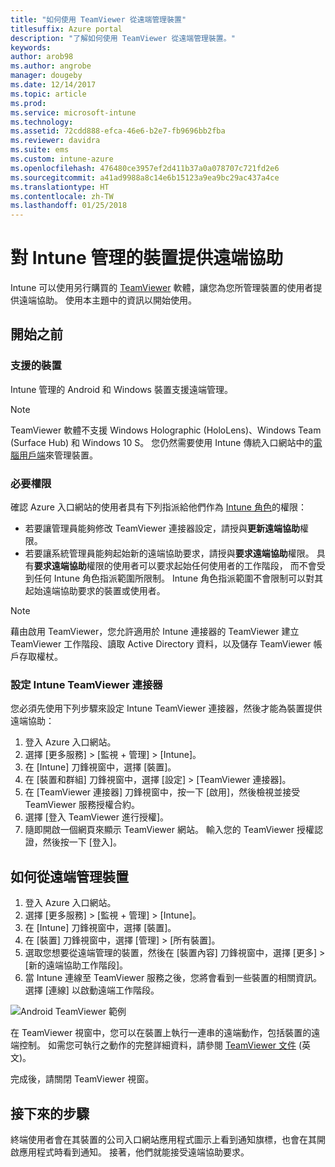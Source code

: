 ```yaml
---
title: "如何使用 TeamViewer 從遠端管理裝置"
titlesuffix: Azure portal
description: "了解如何使用 TeamViewer 從遠端管理裝置。"
keywords: 
author: arob98
ms.author: angrobe
manager: dougeby
ms.date: 12/14/2017
ms.topic: article
ms.prod: 
ms.service: microsoft-intune
ms.technology: 
ms.assetid: 72cdd888-efca-46e6-b2e7-fb9696bb2fba
ms.reviewer: davidra
ms.suite: ems
ms.custom: intune-azure
ms.openlocfilehash: 476480ce3957ef2d411b37a0a078707c721fd2e6
ms.sourcegitcommit: a41ad9988a8c14e6b15123a9ea9bc29ac437a4ce
ms.translationtype: HT
ms.contentlocale: zh-TW
ms.lasthandoff: 01/25/2018
---
```

# <a name="provide-remote-assistance-for-intune-managed-devices"></a>對 Intune 管理的裝置提供遠端協助

Intune 可以使用另行購買的 [TeamViewer](https://www.teamviewer.com) 軟體，讓您為您所管理裝置的使用者提供遠端協助。 使用本主題中的資訊以開始使用。

## <a name="before-you-start"></a>開始之前

### <a name="supported-devices"></a>支援的裝置

Intune 管理的 Android 和 Windows 裝置支援遠端管理。

>[!NOTE]
>TeamViewer 軟體不支援 Windows Holographic (HoloLens)、Windows Team (Surface Hub) 和 Windows 10 S。 您仍然需要使用 Intune 傳統入口網站中的[電腦用戶端](/intune-classic/deploy-use/pc-management-comparison?toc=/intune/toc.json)來管理裝置。



### <a name="required-permissions"></a>必要權限

確認 Azure 入口網站的使用者具有下列指派給他們作為 [Intune 角色](https://docs.microsoft.com/intune-azure/access-control/role-based-access-control)的權限：
- 若要讓管理員能夠修改 TeamViewer 連接器設定，請授與**更新遠端協助**權限。
- 若要讓系統管理員能夠起始新的遠端協助要求，請授與**要求遠端協助**權限。 具有**要求遠端協助**權限的使用者可以要求起始任何使用者的工作階段， 而不會受到任何 Intune 角色指派範圍所限制。 Intune 角色指派範圍不會限制可以對其起始遠端協助要求的裝置或使用者。

>[!NOTE]
>藉由啟用 TeamViewer，您允許適用於 Intune 連接器的 TeamViewer 建立 TeamViewer 工作階段、讀取 Active Directory 資料，以及儲存 TeamViewer 帳戶存取權杖。

### <a name="configure-the-intune-teamviewer-connector"></a>設定 Intune TeamViewer 連接器

您必須先使用下列步驟來設定 Intune TeamViewer 連接器，然後才能為裝置提供遠端協助：


1. 登入 Azure 入口網站。
2. 選擇 [更多服務]  >  [監視 + 管理]  >  [Intune]。
3. 在 [Intune] 刀鋒視窗中，選擇 [裝置]。
4. 在 [裝置和群組] 刀鋒視窗中，選擇 [設定] > [TeamViewer 連接器]。
5. 在 [TeamViewer 連接器] 刀鋒視窗中，按一下 [啟用]，然後檢視並接受 TeamViewer 服務授權合約。
6. 選擇 [登入 TeamViewer 進行授權]。
7. 隨即開啟一個網頁來顯示 TeamViewer 網站。 輸入您的 TeamViewer 授權認證，然後按一下 [登入]。


## <a name="how-to-remotely-administer-a-device"></a>如何從遠端管理裝置

1. 登入 Azure 入口網站。
2. 選擇 [更多服務]  >  [監視 + 管理]  >  [Intune]。
3. 在 [Intune] 刀鋒視窗中，選擇 [裝置]。
4. 在 [裝置] 刀鋒視窗中，選擇 [管理] > [所有裝置]。
5. 選取您想要從遠端管理的裝置，然後在 [裝置內容] 刀鋒視窗中，選擇 [更多] > [新的遠端協助工作階段]。
6. 當 Intune 連線至 TeamViewer 服務之後，您將會看到一些裝置的相關資訊。 選擇 [連線] 以啟動遠端工作階段。

![Android TeamViewer 範例](./media/android-teamviewer.png)

在 TeamViewer 視窗中，您可以在裝置上執行一連串的遠端動作，包括裝置的遠端控制。 如需您可執行之動作的完整詳細資料，請參閱 [TeamViewer 文件](https://www.teamviewer.com/support/documents/) \(英文\)。

完成後，請關閉 TeamViewer 視窗。

## <a name="next-steps"></a>接下來的步驟

終端使用者會在其裝置的公司入口網站應用程式圖示上看到通知旗標，也會在其開啟應用程式時看到通知。 接著，他們就能接受遠端協助要求。
